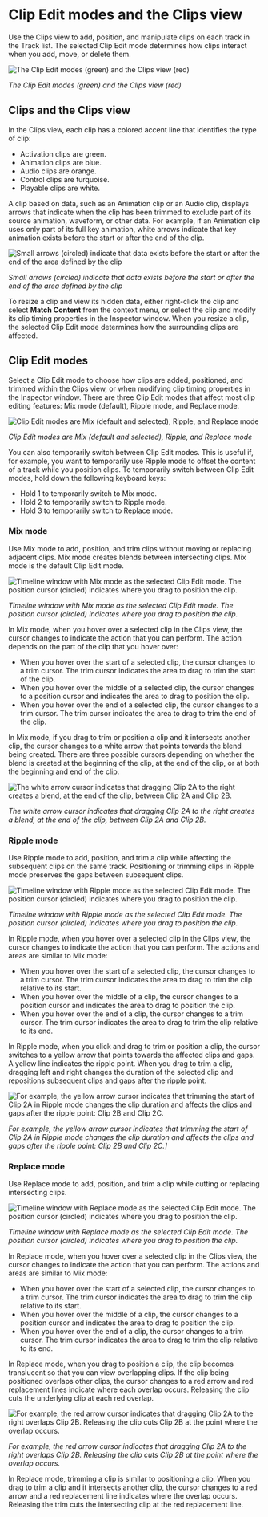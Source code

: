 # Clip Edit modes and the Clips view

Use the Clips view to add, position, and manipulate clips on each track in the Track list. The selected Clip Edit mode determines how clips interact when you add, move, or delete them.

![The Clip Edit modes (green) and the Clips view (red)](images/timeline_clips_view.png)

_The Clip Edit modes (green) and the Clips view (red)_

## Clips and the Clips view

In the Clips view, each clip has a colored accent line that identifies the type of clip:

* Activation clips are green.
* Animation clips are blue.
* Audio clips are orange.
* Control clips are turquoise.
* Playable clips are white.

A clip based on data, such as an Animation clip or an Audio clip, displays arrows that indicate when the clip has been trimmed to exclude part of its source animation, waveform, or other data. For example, if an Animation clip uses only part of its full key animation, white arrows indicate that key animation exists before the start or after the end of the clip.

![Small arrows (circled) indicate that data exists before the start or after the end of the area defined by the clip](images/timeline_clips_arrows.png)

_Small arrows (circled) indicate that data exists before the start or after the end of the area defined by the clip_

To resize a clip and view its hidden data, either right-click the clip and select **Match Content** from the context menu, or select the clip and modify its clip timing properties in the Inspector window. When you resize a clip, the selected Clip Edit mode determines how the surrounding clips are affected.

## Clip Edit modes

Select a Clip Edit mode to choose how clips are added, positioned, and trimmed within the Clips view, or when modifying clip timing properties in the Inspector window. There are three Clip Edit modes that affect most clip editing features: Mix mode (default), Ripple mode, and Replace mode.

![Clip Edit modes are Mix (default and selected), Ripple, and Replace mode](images/timeline_zoomed_clip_edit_modes.png)

_Clip Edit modes are Mix (default and selected), Ripple, and Replace mode_

You can also temporarily switch between Clip Edit modes. This is useful if, for example, you want to temporarily use Ripple mode to offset the content of a track while you position clips. To temporarily switch between Clip Edit modes, hold down the following keyboard keys:

* Hold 1 to temporarily switch to Mix mode.
* Hold 2 to temporarily switch to Ripple mode.
* Hold 3 to temporarily switch to Replace mode.

### Mix mode

Use Mix mode to add, position, and trim clips without moving or replacing adjacent clips. Mix mode creates blends between intersecting clips. Mix mode is the default Clip Edit mode.

![Timeline window with Mix mode as the selected Clip Edit mode. The position cursor (circled) indicates where you drag to position the clip.](images/timeline_mix_mode_position_cursor.png)

_Timeline window with Mix mode as the selected Clip Edit mode. The position cursor (circled) indicates where you drag to position the clip._

In Mix mode, when you hover over a selected clip in the Clips view, the cursor changes to indicate the action that you can perform. The action depends on the part of the clip that you hover over:

* When you hover over the start of a selected clip, the cursor changes to a trim cursor. The trim cursor indicates the area to drag to trim the start of the clip.
* When you hover over the middle of a selected clip, the cursor changes to a position cursor and indicates the area to drag to position the clip.
* When you hover over the end of a selected clip, the cursor changes to a trim cursor. The trim cursor indicates the area to drag to trim the end of the clip.

In Mix mode, if you drag to trim or position a clip and it intersects another clip, the cursor changes to a white arrow that points towards the blend being created. There are three possible cursors depending on whether the blend is created at the beginning of the clip, at the end of the clip, or at both the beginning and end of the clip.

![The white arrow cursor indicates that dragging Clip 2A to the right creates a blend, at the end of the clip, between Clip 2A and Clip 2B.](images/timeline_mix_mode_blend_arrow.png)

_The white arrow cursor indicates that dragging Clip 2A to the right creates a blend, at the end of the clip, between Clip 2A and Clip 2B._

### Ripple mode

Use Ripple mode to add, position, and trim a clip while affecting the subsequent clips on the same track. Positioning or trimming clips in Ripple mode preserves the gaps between subsequent clips.

![Timeline window with Ripple mode as the selected Clip Edit mode. The position cursor (circled) indicates where you drag to position the clip.](images/timeline_ripple_mode.png)

_Timeline window with Ripple mode as the selected Clip Edit mode. The position cursor (circled) indicates where you drag to position the clip._

In Ripple mode, when you hover over a selected clip in the Clips view, the cursor changes to indicate the action that you can perform. The actions and areas are similar to Mix mode:

* When you hover over the start of a selected clip, the cursor changes to a trim cursor. The trim cursor indicates the area to drag to trim the clip relative to its start.
* When you hover over the middle of a clip, the cursor changes to a position cursor and indicates the area to drag to position the clip.
* When you hover over the end of a clip, the cursor changes to a trim cursor. The trim cursor indicates the area to drag to trim the clip relative to its end.

In Ripple mode, when you click and drag to trim or position a clip, the cursor switches to a yellow arrow that points towards the affected clips and gaps. A yellow line indicates the ripple point. When you drag to trim a clip, dragging left and right changes the duration of the selected clip and repositions subsequent clips and gaps after the ripple point.

![For example, the yellow arrow cursor indicates that trimming the start of Clip 2A in Ripple mode changes the clip duration and affects the clips and gaps after the ripple point: Clip 2B and Clip 2C.](images/timeline_ripple_mode_yellow_arrow.png)

_For example, the yellow arrow cursor indicates that trimming the start of Clip 2A in Ripple mode changes the clip duration and affects the clips and gaps after the ripple point: Clip 2B and Clip 2C.]_

### Replace mode

Use Replace mode to add, position, and trim a clip while cutting or replacing intersecting clips.

![Timeline window with Replace mode as the selected Clip Edit mode. The position cursor (circled) indicates where you drag to position the clip.](images/timeline_replace_mode.png)

_Timeline window with Replace mode as the selected Clip Edit mode. The position cursor (circled) indicates where you drag to position the clip._

In Replace mode, when you hover over a selected clip in the Clips view, the cursor changes to indicate the action that you can perform. The actions and areas are similar to Mix mode:

* When you hover over the start of a selected clip, the cursor changes to a trim cursor. The trim cursor indicates the area to drag to trim the clip relative to its start.
* When you hover over the middle of a clip, the cursor changes to a position cursor and indicates the area to drag to position the clip.
* When you hover over the end of a clip, the cursor changes to a trim cursor. The trim cursor indicates the area to drag to trim the clip relative to its end.

In Replace mode, when you drag to position a clip, the clip becomes translucent so that you can view overlapping clips. If the clip being positioned overlaps other clips, the cursor changes to a red arrow and red replacement lines indicate where each overlap occurs. Releasing the clip cuts the underlying clip at each red overlap.

![For example, the red arrow cursor indicates that dragging Clip 2A to the right overlaps Clip 2B. Releasing the clip cuts Clip 2B at the point where the overlap occurs.](images/timeline_replace_mode_red_cut.png)

_For example, the red arrow cursor indicates that dragging Clip 2A to the right overlaps Clip 2B. Releasing the clip cuts Clip 2B at the point where the overlap occurs._

In Replace mode, trimming a clip is similar to positioning a clip. When you drag to trim a clip and it intersects another clip, the cursor changes to a red arrow and a red replacement line indicates where the overlap occurs. Releasing the trim cuts the intersecting clip at the red replacement line.

